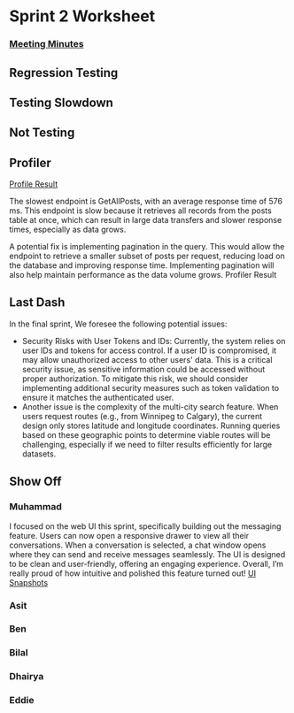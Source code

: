 # Sprint 2 Worksheet
### [Meeting Minutes]()

## Regression Testing

## Testing Slowdown

## Not Testing

## Profiler

[Profile Result](https://github.com/Go-Ride-Share/.github/blob/main/profiler_result.md)

The slowest endpoint is GetAllPosts, with an average response time of 576 ms. This endpoint is slow because it retrieves all records from the posts table at once, which can result in large data transfers and slower response times, especially as data grows.

A potential fix is implementing pagination in the query. This would allow the endpoint to retrieve a smaller subset of posts per request, reducing load on the database and improving response time. Implementing pagination will also help maintain performance as the data volume grows.
Profiler Result

## Last Dash

In the final sprint, We foresee the following potential issues:

 - Security Risks with User Tokens and IDs: Currently, the system relies on user IDs and tokens for access control. If a user ID is compromised, it may allow unauthorized access to other users' data. This is a critical security issue, as sensitive information could be accessed without proper authorization. To mitigate this risk, we should consider implementing additional security measures such as token validation to ensure it matches the authenticated user.
 - Another issue is the complexity of the multi-city search feature. When users request routes (e.g., from Winnipeg to Calgary), the current design only stores latitude and longitude coordinates. Running queries based on these geographic points to determine viable routes will be challenging, especially if we need to filter results efficiently for large datasets.

## Show Off

### Muhammad
I focused on the web UI this sprint, specifically building out the messaging feature. Users can now open a responsive drawer to view all their conversations. When a conversation is selected, a chat window opens where they can send and receive messages seamlessly. The UI is designed to be clean and user-friendly, offering an engaging experience. Overall, I’m really proud of how intuitive and polished this feature turned out!
[UI Snapshots](https://github.com/Go-Ride-Share/.github/tree/main/sprint_2_images)

### Asit

### Ben

### Bilal

### Dhairya

### Eddie
